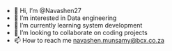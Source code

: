 - 👋 Hi, I’m @Navashen27
- 👀 I’m interested in Data engineering 
- 🌱 I’m currently learning system development 
- 💞️ I’m looking to collaborate on coding projects 
- 📫 How to reach me navashen.munsamy@bcx.co.za

<!---
Navashen27/Navashen27 is a ✨ special ✨ repository because its `README.md` (this file) appears on your GitHub profile.
You can click the Preview link to take a look at your changes.
--->
